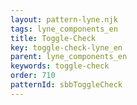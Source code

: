 ```yaml
---
layout: pattern-lyne.njk
tags: lyne_components_en
title: Toggle-Check
key: toggle-check-lyne_en
parent: lyne_components_en
keywords: toggle-check
order: 710
patternId: sbbToggleCheck
---
```

